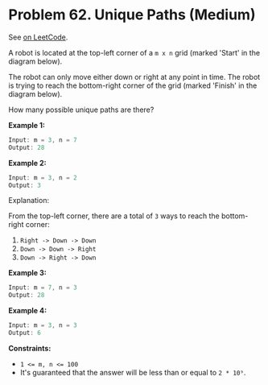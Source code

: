 Problem 62. Unique Paths (Medium)
=================================

See [on LeetCode](https://leetcode.com/problems/unique-paths/).

A robot is located at the top-left corner of a `m x n` grid (marked 'Start' in the diagram below).

The robot can only move either down or right at any point in time. The robot is trying to reach the bottom-right corner of the grid (marked 'Finish' in the diagram below).

How many possible unique paths are there?

**Example 1:**

```Rust
Input: m = 3, n = 7
Output: 28
```

**Example 2:**

```Rust
Input: m = 3, n = 2
Output: 3
```

Explanation:

From the top-left corner, there are a total of `3` ways to reach the bottom-right corner:

1. `Right -> Down -> Down`
2. `Down -> Down -> Right`
3. `Down -> Right -> Down`

**Example 3:**

```Rust
Input: m = 7, n = 3
Output: 28
```

**Example 4:**

```Rust
Input: m = 3, n = 3
Output: 6
```

**Constraints:**

* `1 <= m, n <= 100`
* It's guaranteed that the answer will be less than or equal to `2 * 10⁹`.
